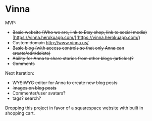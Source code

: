 Vinna
=====

MVP: 
* ~~Basic website (Who we are, link to Etsy shop, link to social media)~~ [https://vinna.herokuapp.com/](https://vinna.herokuapp.com/)
* ~~Custom domain~~ http://www.vinna.us/ 
* ~~Basic blog (with access controls so that only Anna can create/edit/delete)~~
* ~~Ability for Anna to share stories from other blogs (articles)?~~
* ~~Comments~~

Next Iteration:
* ~~WYSIWYG editor for Anna to create new blog posts~~
* ~~Images on blog posts~~
* Commenter/user avatars?
* tags? search? 

Dropping this project in favor of a squarespace website with built in shopping cart.
